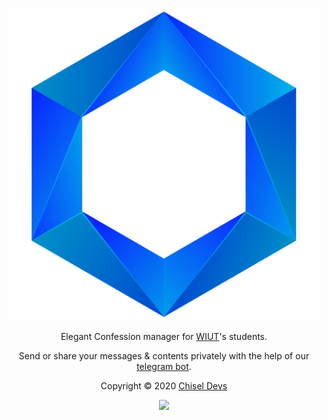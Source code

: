 <p align="center"><a href="https://chisel.uz" target="_blank"><img height="500" width="500" src="https://raw.githubusercontent.com/chiseldevs/westman/master/assets/logo.png"/></a></p>



<p align="center"> Elegant Confession manager for <a href="https://wiut.uz" target="_blank">WIUT</a>'s students.</p>

<p align="center">Send or share your messages & contents privately with the help of our <a href="https://t.me/westmans_bot" target="_blank">telegram bot</a>.</p>



<p align="center">Copyright &copy; 2020 <a href="https://chisel.uz" target="_blank">Chisel Devs</a></p>

<p align="center"><a href="https://github.com/chiseldevs/westman/blob/develop/LICENSE.md"><img src="https://img.shields.io/static/v1.svg?style=flat-square&label=License&message=GPL-3.0&logoColor=eceff4&logo=github&colorA=4c566a&colorB=88c0d0"/></a></p>